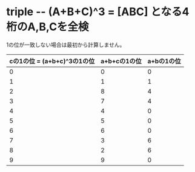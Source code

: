 # triple -- (A+B+C)^3 = [ABC] となる4桁のA,B,Cを全検
1の位が一致しない場合は最初から計算しません。

| cの1の位 = (a+b+c)^3の1の位 | a+b+cの1の位 | a+bの1の位 |
|---------------------------|-------------|-----------|
| 0 | 0 | 0 |
| 1 | 1 | 1 |
| 2 | 8 | 4 |
| 3 | 7 | 4 |
| 4 | 4 | 0 |
| 5 | 5 | 0 |
| 6 | 6 | 0 |
| 7 | 3 | 6 |
| 8 | 2 | 6 |
| 9 | 9 | 0 |
